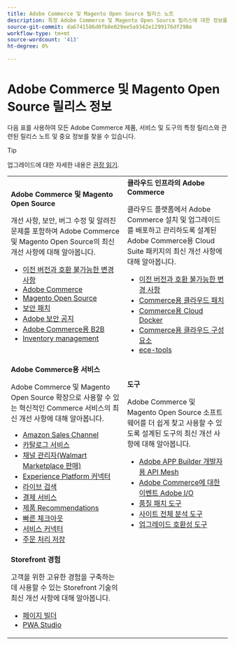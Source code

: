 ```yaml
---
title: Adobe Commerce 및 Magento Open Source 릴리스 노트
description: 특정 Adobe Commerce 및 Magento Open Source 릴리스에 대한 정보를 찾을 수 있는 위치를 알아봅니다.
source-git-commit: da6741586d0fb8e029ee5a9342e1299176df298e
workflow-type: tm+mt
source-wordcount: '413'
ht-degree: 0%

---
```



# Adobe Commerce 및 Magento Open Source 릴리스 정보

다음 표를 사용하여 모든 Adobe Commerce 제품, 서비스 및 도구의 특정 릴리스와 관련된 릴리스 노트 및 중요 정보를 찾을 수 있습니다.

>[!TIP]
>
>업그레이드에 대한 자세한 내용은 [권장 읽기](../../upgrade/resources/recommended-reading.md).

<table>
  <tbody>
    <tr>
      <td><strong>Adobe Commerce 및 Magento Open Source</strong>
        <p>개선 사항, 보안, 버그 수정 및 알려진 문제를 포함하여 Adobe Commerce 및 Magento Open Source의 최신 개선 사항에 대해 알아봅니다.</p>
          <ul>
            <li><a href="https://developer.adobe.com/commerce/php/development/backward-incompatible-changes/">이전 버전과 호환 불가능한 변경 사항</a></li>
            <li><a href="commerce/2-4-5.md">Adobe Commerce</a></li>
            <li><a href="open-source/2-4-5.md">Magento Open Source</a></li>
            <li><a href="security/2-4-5-p1.md">보안 패치</a></li>
            <li><a href="https://helpx.adobe.com/security/products/magento.html">Adobe 보안 공지</a></li>
            <li><a href="https://experienceleague.adobe.com/docs/commerce-admin/b2b/release-notes.html">Adobe Commerce용 B2B</a></li>
            <li><a href="https://experienceleague.adobe.com/docs/commerce-admin/inventory/release-notes.html">Inventory management</a></li>
          </ul>
        </td>
      <td><strong>클라우드 인프라의 Adobe Commerce</strong>
        <p>클라우드 플랫폼에서 Adobe Commerce 설치 및 업그레이드를 배포하고 관리하도록 설계된 Adobe Commerce용 Cloud Suite 패키지의 최신 개선 사항에 대해 알아봅니다.</p>
          <ul>
            <li><a href="https://devdocs.magento.com/cloud/release-notes/backward-incompatible-changes.html">이전 버전과 호환 불가능한 변경 사항</a></li>
            <li><a href="https://devdocs.magento.com/cloud/release-notes/mcp-release-notes.html">Commerce용 클라우드 패치</a></li>
            <li><a href="https://devdocs.magento.com/cloud/release-notes/mcd-release-notes.html">Commerce용 Cloud Docker</a></li>
            <li><a href="https://devdocs.magento.com/cloud/release-notes/mcc-release-notes.html">Commerce용 클라우드 구성 요소</a></li>
            <li><a href="https://devdocs.magento.com/cloud/release-notes/ece-release-notes.html">ece-tools</a></li>
          </ul>
      </td>
    </tr>
    <tr>
      <td><strong>Adobe Commerce용 서비스</strong>
        <p>Adobe Commerce 및 Magento Open Source 확장으로 사용할 수 있는 혁신적인 Commerce 서비스의 최신 개선 사항에 대해 알아봅니다.</p>
          <ul>
            <li><a href="https://experienceleague.adobe.com/docs/commerce-channels/amazon/release-notes.html">Amazon Sales Channel</a></li>
            <li><a href="https://experienceleague.adobe.com/docs/commerce-merchant-services/catalog-service/release-notes.html">카탈로그 서비스</a></li>
            <li><a href="https://experienceleague.adobe.com/docs/commerce-channels/channel-manager/release-notes.html">채널 관리자(Walmart Marketplace 판매)</a></li>
            <li><a href="https://experienceleague.adobe.com/docs/commerce-merchant-services/experience-platform-connector/release-notes.html">Experience Platform 커넥터</a></li>
            <li><a href="https://experienceleague.adobe.com/docs/commerce-merchant-services/live-search/release-notes.html">라이브 검색</a></li>
            <li><a href="https://experienceleague.adobe.com/docs/commerce-merchant-services/payment-services/release-notes.html">결제 서비스</a></li>
            <li><a href="https://experienceleague.adobe.com/docs/commerce-merchant-services/product-recommendations/release-notes.html">제품 Recommendations</a></li>
            <li><a href="https://experienceleague.adobe.com/docs/commerce-merchant-services/quick-checkout/release-notes.html?lang=en">빠른 체크아웃</a></li>
            <li><a href="https://experienceleague.adobe.com/docs/commerce-merchant-services/user-guides/integration-services/saas.html">서비스 커넥터</a></li>
            <li><a href="https://experienceleague.adobe.com/docs/commerce-merchant-services/store-fulfillment/release-notes.html?lang=en">주문 처리 저장</a></li>
          </ul>
        </td>
      <td><strong>도구</strong>
        <p>Adobe Commerce 및 Magento Open Source 소프트웨어를 더 쉽게 찾고 사용할 수 있도록 설계된 도구의 최신 개선 사항에 대해 알아봅니다.</p>
          <ul>
            <li><a href="https://developer.adobe.com/graphql-mesh-gateway/">Adobe APP Builder 개발자용 API Mesh</a></li>
            <li><a href="https://developer.adobe.com/commerce/events/get-started/release-notes/">Adobe Commerce에 대한 이벤트 Adobe I/O</a></li>
            <li><a href="../../tools/quality-patches-tool/release-notes.md">품질 패치 도구</a></li>
            <li><a href="../../tools/site-wide-analysis-tool/intro.md">사이트 전체 분석 도구</a></li>
            <li><a href="../../upgrade/upgrade-compatibility-tool/overview.md">업그레이드 호환성 도구</a></li>
          </ul>
      </td>
    </tr>
    <tr>
       <td><strong>Storefront 경험</strong>
        <p>고객을 위한 고유한 경험을 구축하는 데 사용할 수 있는 Storefront 기술의 최신 개선 사항에 대해 알아봅니다.</p>
          <ul>
            <li><a href="https://experienceleague.adobe.com/docs/commerce-admin/page-builder/release-notes.html">페이지 빌더</a></li>
            <li><a href="https://github.com/magento/pwa-studio/releases/latest">PWA Studio</a></li>
          </ul>
      </td>
      <td></td>
    </tr>
  </tbody>
</table>
